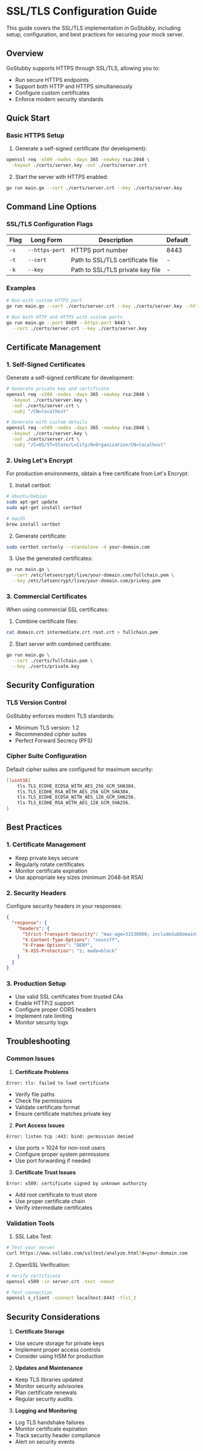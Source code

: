 # SSL/TLS Configuration Guide

This guide covers the SSL/TLS implementation in GoStubby, including setup, configuration, and best practices for securing your mock server.

## Overview

GoStubby supports HTTPS through SSL/TLS, allowing you to:
- Run secure HTTPS endpoints
- Support both HTTP and HTTPS simultaneously
- Configure custom certificates
- Enforce modern security standards

## Quick Start

### Basic HTTPS Setup

1. Generate a self-signed certificate (for development):
```bash
openssl req -x509 -nodes -days 365 -newkey rsa:2048 \
  -keyout ./certs/server.key -out ./certs/server.crt
```

2. Start the server with HTTPS enabled:
```bash
go run main.go --cert ./certs/server.crt --key ./certs/server.key
```

## Command Line Options

### SSL/TLS Configuration Flags

| Flag | Long Form | Description | Default |
|------|-----------|-------------|---------|
| `-s` | `--https-port` | HTTPS port number | 8443 |
| `-t` | `--cert` | Path to SSL/TLS certificate file | - |
| `-k` | `--key` | Path to SSL/TLS private key file | - |

### Examples

```bash
# Run with custom HTTPS port
go run main.go --cert ./certs/server.crt --key ./certs/server.key --https-port 443

# Run both HTTP and HTTPS with custom ports
go run main.go --port 8080 --https-port 8443 \
  --cert ./certs/server.crt --key ./certs/server.key
```

## Certificate Management

### 1. Self-Signed Certificates

Generate a self-signed certificate for development:

```bash
# Generate private key and certificate
openssl req -x509 -nodes -days 365 -newkey rsa:2048 \
  -keyout ./certs/server.key \
  -out ./certs/server.crt \
  -subj "/CN=localhost"

# Generate with custom details
openssl req -x509 -nodes -days 365 -newkey rsa:2048 \
  -keyout ./certs/server.key \
  -out ./certs/server.crt \
  -subj "/C=US/ST=State/L=City/O=Organization/CN=localhost"
```

### 2. Using Let's Encrypt

For production environments, obtain a free certificate from Let's Encrypt:

1. Install certbot:
```bash
# Ubuntu/Debian
sudo apt-get update
sudo apt-get install certbot

# macOS
brew install certbot
```

2. Generate certificate:
```bash
sudo certbot certonly --standalone -d your-domain.com
```

3. Use the generated certificates:
```bash
go run main.go \
  --cert /etc/letsencrypt/live/your-domain.com/fullchain.pem \
  --key /etc/letsencrypt/live/your-domain.com/privkey.pem
```

### 3. Commercial Certificates

When using commercial SSL certificates:

1. Combine certificate files:
```bash
cat domain.crt intermediate.crt root.crt > fullchain.pem
```

2. Start server with combined certificate:
```bash
go run main.go \
  --cert ./certs/fullchain.pem \
  --key ./certs/private.key
```

## Security Configuration

### TLS Version Control

GoStubby enforces modern TLS standards:
- Minimum TLS version: 1.2
- Recommended cipher suites
- Perfect Forward Secrecy (PFS)

### Cipher Suite Configuration

Default cipher suites are configured for maximum security:

```go
[]uint16{
    tls.TLS_ECDHE_ECDSA_WITH_AES_256_GCM_SHA384,
    tls.TLS_ECDHE_RSA_WITH_AES_256_GCM_SHA384,
    tls.TLS_ECDHE_ECDSA_WITH_AES_128_GCM_SHA256,
    tls.TLS_ECDHE_RSA_WITH_AES_128_GCM_SHA256,
}
```

## Best Practices

### 1. Certificate Management
- Keep private keys secure
- Regularly rotate certificates
- Monitor certificate expiration
- Use appropriate key sizes (minimum 2048-bit RSA)

### 2. Security Headers

Configure security headers in your responses:

```json
{
  "response": {
    "headers": {
      "Strict-Transport-Security": "max-age=31536000; includeSubDomains",
      "X-Content-Type-Options": "nosniff",
      "X-Frame-Options": "DENY",
      "X-XSS-Protection": "1; mode=block"
    }
  }
}
```

### 3. Production Setup
- Use valid SSL certificates from trusted CAs
- Enable HTTP/2 support
- Configure proper CORS headers
- Implement rate limiting
- Monitor security logs

## Troubleshooting

### Common Issues

1. **Certificate Problems**
```
Error: tls: failed to load certificate
```
- Verify file paths
- Check file permissions
- Validate certificate format
- Ensure certificate matches private key

2. **Port Access Issues**
```
Error: listen tcp :443: bind: permission denied
```
- Use ports > 1024 for non-root users
- Configure proper system permissions
- Use port forwarding if needed

3. **Certificate Trust Issues**
```
Error: x509: certificate signed by unknown authority
```
- Add root certificate to trust store
- Use proper certificate chain
- Verify intermediate certificates

### Validation Tools

1. SSL Labs Test:
```bash
# Test your server
curl https://www.ssllabs.com/ssltest/analyze.html?d=your-domain.com
```

2. OpenSSL Verification:
```bash
# Verify certificate
openssl x509 -in server.crt -text -noout

# Test connection
openssl s_client -connect localhost:8443 -tls1_2
```

## Security Considerations

1. **Certificate Storage**
- Use secure storage for private keys
- Implement proper access controls
- Consider using HSM for production

2. **Updates and Maintenance**
- Keep TLS libraries updated
- Monitor security advisories
- Plan certificate renewals
- Regular security audits

3. **Logging and Monitoring**
- Log TLS handshake failures
- Monitor certificate expiration
- Track security header compliance
- Alert on security events
